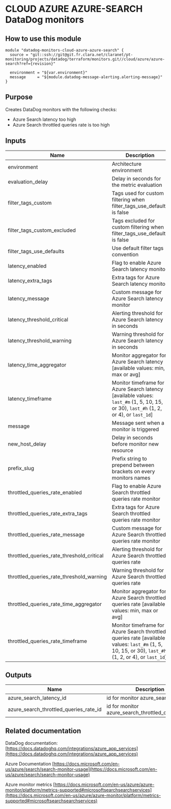 # CLOUD AZURE AZURE-SEARCH DataDog monitors

## How to use this module

```
module "datadog-monitors-cloud-azure-azure-search" {
  source = "git::ssh://git@git.fr.clara.net/claranet/pt-monitoring/projects/datadog/terraform/monitors.git//cloud/azure/azure-search?ref={revision}"

  environment = "${var.environment}"
  message     = "${module.datadog-message-alerting.alerting-message}"
}

```

## Purpose

Creates DataDog monitors with the following checks:

- Azure Search latency too high
- Azure Search throttled queries rate is too high

## Inputs

| Name | Description | Type | Default | Required |
|------|-------------|:----:|:-----:|:-----:|
| environment | Architecture environment | string | n/a | yes |
| evaluation\_delay | Delay in seconds for the metric evaluation | string | `"900"` | no |
| filter\_tags\_custom | Tags used for custom filtering when filter_tags_use_defaults is false | string | `"*"` | no |
| filter\_tags\_custom\_excluded | Tags excluded for custom filtering when filter_tags_use_defaults is false | string | `""` | no |
| filter\_tags\_use\_defaults | Use default filter tags convention | string | `"true"` | no |
| latency\_enabled | Flag to enable Azure Search latency monitor | string | `"true"` | no |
| latency\_extra\_tags | Extra tags for Azure Search latency monitor | list(string) | `[]` | no |
| latency\_message | Custom message for Azure Search latency monitor | string | `""` | no |
| latency\_threshold\_critical | Alerting threshold for Azure Search latency in seconds | string | `"4"` | no |
| latency\_threshold\_warning | Warning threshold for Azure Search latency in seconds | string | `"2"` | no |
| latency\_time\_aggregator | Monitor aggregator for Azure Search latency [available values: min, max or avg] | string | `"min"` | no |
| latency\_timeframe | Monitor timeframe for Azure Search latency [available values: `last_#m` (1, 5, 10, 15, or 30), `last_#h` (1, 2, or 4), or `last_1d`] | string | `"last_5m"` | no |
| message | Message sent when a monitor is triggered | string | n/a | yes |
| new\_host\_delay | Delay in seconds before monitor new resource | string | `"300"` | no |
| prefix\_slug | Prefix string to prepend between brackets on every monitors names | string | `""` | no |
| throttled\_queries\_rate\_enabled | Flag to enable Azure Search throttled queries rate monitor | string | `"true"` | no |
| throttled\_queries\_rate\_extra\_tags | Extra tags for Azure Search throttled queries rate monitor | list(string) | `[]` | no |
| throttled\_queries\_rate\_message | Custom message for Azure Search throttled queries rate monitor | string | `""` | no |
| throttled\_queries\_rate\_threshold\_critical | Alerting threshold for Azure Search throttled queries rate | string | `"50"` | no |
| throttled\_queries\_rate\_threshold\_warning | Warning threshold for Azure Search throttled queries rate | string | `"25"` | no |
| throttled\_queries\_rate\_time\_aggregator | Monitor aggregator for Azure Search throttled queries rate [available values: min, max or avg] | string | `"min"` | no |
| throttled\_queries\_rate\_timeframe | Monitor timeframe for Azure Search throttled queries rate [available values: `last_#m` (1, 5, 10, 15, or 30), `last_#h` (1, 2, or 4), or `last_1d`] | string | `"last_5m"` | no |

## Outputs

| Name | Description |
|------|-------------|
| azure\_search\_latency\_id | id for monitor azure_search_latency |
| azure\_search\_throttled\_queries\_rate\_id | id for monitor azure_search_throttled_queries_rate |

## Related documentation

DataDog documentation: [https://docs.datadoghq.com/integrations/azure_app_services](https://docs.datadoghq.com/integrations/azure_app_services)

Azure Documentation [https://docs.microsoft.com/en-us/azure/search/search-monitor-usage](https://docs.microsoft.com/en-us/azure/search/search-monitor-usage)

Azure monitor metrics [https://docs.microsoft.com/en-us/azure/azure-monitor/platform/metrics-supported#microsoftsearchsearchservices](https://docs.microsoft.com/en-us/azure/azure-monitor/platform/metrics-supported#microsoftsearchsearchservices)

